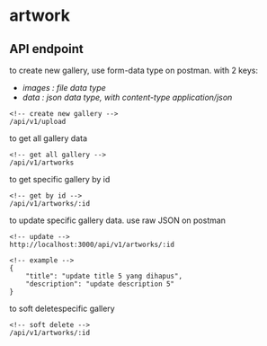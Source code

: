 # artwork

## API endpoint

to create new gallery, use form-data type on postman. with 2 keys:

- _images : file data type_
- _data : json data type, with content-type application/json_

```
<!-- create new gallery -->
/api/v1/upload
```

to get all gallery data

```
<!-- get all gallery -->
/api/v1/artworks
```

to get specific gallery by id

```
<!-- get by id -->
/api/v1/artworks/:id
```

to update specific gallery data. use raw JSON on postman

```
<!-- update -->
http://localhost:3000/api/v1/artworks/:id

<!-- example -->
{
    "title": "update title 5 yang dihapus",
    "description": "update description 5"
}
```

to soft deletespecific gallery

```
<!-- soft delete -->
/api/v1/artworks/:id
```
